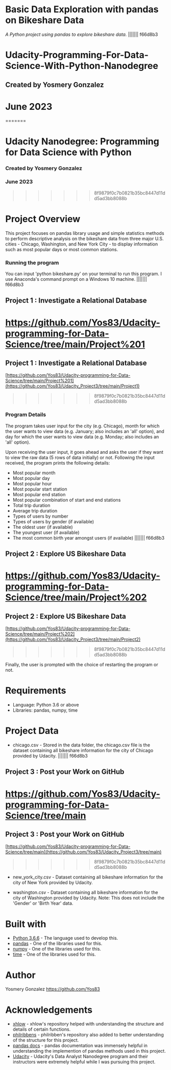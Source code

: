 # Basic Data Exploration with pandas on Bikeshare Data
_A Python project using pandas to explore bikeshare data._
||||||| f66d8b3
# Udacity-Programming-For-Data-Science-With-Python-Nanodegree
## Created by Yosmery Gonzalez
# June 2023
=======
# Udacity Nanodegree: Programming for Data Science with Python
### Created by Yosmery Gonzalez
### June 2023
>>>>>>> 8f9879f0c7b0821b35bc8447d11dd5ad3bb8088b

# Project Overview

This project focuses on pandas library usage and simple statistics methods to perform descriptive analysis on the bikeshare data from three major U.S. cities - Chicago, Washington, and New York City - to display information such as most popular days or most common stations.

### Running the program


You can input 'python bikeshare.py' on your terminal to run this program. I use Anaconda's command prompt on a Windows 10 machine.
||||||| f66d8b3
## Project 1 : Investigate a Relational Database
https://github.com/Yos83/Udacity-programming-for-Data-Science/tree/main/Project%201
=======
## Project 1 : Investigate a Relational Database
[https://github.com/Yos83/Udacity-programming-for-Data-Science/tree/main/Project%201](https://github.com/Yos83/Udacity_Project3/tree/main/Project1)
>>>>>>> 8f9879f0c7b0821b35bc8447d11dd5ad3bb8088b

### Program Details

The program takes user input for the city (e.g. Chicago), month for which the user wants to view data (e.g. January; also includes an 'all' option), and day for which the user wants to view data (e.g. Monday; also includes an 'all' option).

Upon receiving the user input, it goes ahead and asks the user if they want to view the raw data (5 rows of data initially) or not. Following the input received, the program prints the following details:


* Most popular month
* Most popular day
* Most popular hour
* Most popular start station
* Most popular end station
* Most popular combination of start and end stations
* Total trip duration
* Average trip duration
* Types of users by number
* Types of users by gender (if available)
* The oldest user (if available)
* The youngest user (if available)
* The most common birth year amongst users (if available)
||||||| f66d8b3
## Project 2 : Explore US Bikeshare Data
https://github.com/Yos83/Udacity-programming-for-Data-Science/tree/main/Project%202
=======
## Project 2 : Explore US Bikeshare Data
[https://github.com/Yos83/Udacity-programming-for-Data-Science/tree/main/Project%202](https://github.com/Yos83/Udacity_Project3/tree/main/Project2)
>>>>>>> 8f9879f0c7b0821b35bc8447d11dd5ad3bb8088b

Finally, the user is prompted with the choice of restarting the program or not.

# Requirements

* Language: Python 3.6 or above
* Libraries: pandas, numpy, time

# Project Data


* chicago.csv - Stored in the data folder, the chicago.csv file is the dataset containing all bikeshare information for the city of Chicago provided by Udacity.
||||||| f66d8b3
## Project 3 : Post your Work on GitHub
https://github.com/Yos83/Udacity-programming-for-Data-Science/tree/main
=======
## Project 3 : Post your Work on GitHub
[https://github.com/Yos83/Udacity-programming-for-Data-Science/tree/main](https://github.com/Yos83/Udacity_Project3/tree/main)
>>>>>>> 8f9879f0c7b0821b35bc8447d11dd5ad3bb8088b

* new_york_city.csv - Dataset containing all bikeshare information for the city of New York provided by Udacity.

* washington.csv - Dataset containing all bikeshare information for the city of Washington provided by Udacity. Note: This does not include the 'Gender' or 'Birth Year' data.

# Built with

* [Python 3.6.6](https://www.python.org/) - The language used to develop this.
* [pandas](https://pandas.pydata.org/) - One of the libraries used for this.
* [numpy](http://www.numpy.org/) - One of the libraries used for this.
* [time](https://docs.python.org/2/library/time.html) - One of the libraries used for this.

# Author
Yosmery Gonzalez https://github.com/Yos83

# Acknowledgements

* [xhlow](https://github.com/xhlow) - xhlow's repository helped with understanding the structure and details of certain functions.
* [philribbens](https://github.com/philribbens) - philribben's repository also added to better understanding of the structure for this project.
* [pandas docs](http://pandas.pydata.org/pandas-docs/stable/) - pandas documentation was immensely helpful in understanding the implemention of pandas methods used in this project.
* [Udacity](https://udacity.com) - Udacity's Data Analyst Nanodegree program and their instructors were extremely helpful while I was pursuing this project.